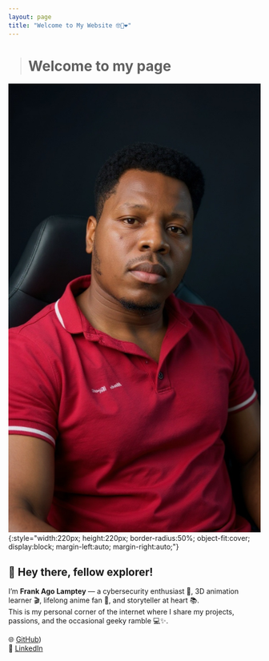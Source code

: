 ```yaml
---
layout: page
title: "Welcome to My Website 🤓🚀❤️"
---
```

> # Welcome to my page
![Frank Ago Lamptey](/assets/images/frank.png){:style="width:220px; height:220px; border-radius:50%; object-fit:cover; display:block; margin-left:auto; margin-right:auto;"}

## 👋 Hey there, fellow explorer!

I’m **Frank Ago Lamptey** — a cybersecurity enthusiast 🔐, 3D animation learner 🎬, lifelong anime fan 🎌, and storyteller at heart 📚.  
This is my personal corner of the internet where I share my projects, passions, and the occasional geeky ramble 💻✨.

🌐 [GitHub](https://github.com/KitKat-Frankie))  
💼 [LinkedIn](https://www.linkedin.com/in/frank-lamptey-9346a4177)  

